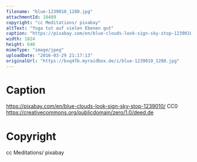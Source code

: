 ```yaml
---
filename: "blue-1239010_1280.jpg"
attachmentId: 18409
copyright: "cc Meditations/ pixabay"
altText: "Yoga tut auf vielen Ebenen gut"
caption: "https://pixabay.com/en/blue-clouds-look-sign-sky-stop-1239010/\nCC0\nhttps://creativecommons.org/publicdomain/zero/1.0/deed.de"
width: 1024
height: 640
mimeType: "image/jpeg"
uploadDate: "2016-03-29 21:17:13"
originalUrl: "https://bxq4fb.myraidbox.de/i/blue-1239010_1280.jpg"
---
```


# Caption

https://pixabay.com/en/blue-clouds-look-sign-sky-stop-1239010/
CC0
https://creativecommons.org/publicdomain/zero/1.0/deed.de

# Copyright

cc Meditations/ pixabay
